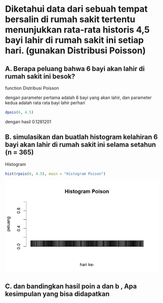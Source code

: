 # Diketahui data dari sebuah tempat bersalin di rumah sakit tertentu menunjukkan rata-rata historis 4,5 bayi lahir di rumah sakit ini setiap hari. (gunakan Distribusi Poisson)

## A. Berapa peluang bahwa 6 bayi akan lahir di rumah sakit ini besok?
function Distribusi Poisson

dengan parameter pertama adalah 6 bayi yang akan lahir, dan parameter kedua adalah rata rata bayi lahir perhari
```r
dpois(6, 4.5)
```
dengan hasil 0.1281201

## B. simulasikan dan buatlah histogram kelahiran 6 bayi akan lahir di rumah sakit ini selama setahun (n = 365)
Histogram
```r
hist(rpois(6, 4.5), main = "Histogram Poison")
```
![image](Dist_poison_365.png)

## C. dan bandingkan hasil poin a dan b , Apa kesimpulan yang bisa didapatkan
